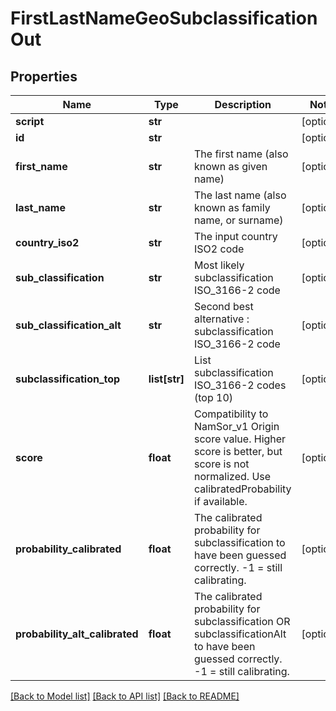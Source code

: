 # FirstLastNameGeoSubclassificationOut

## Properties
Name | Type | Description | Notes
------------ | ------------- | ------------- | -------------
**script** | **str** |  | [optional] 
**id** | **str** |  | [optional] 
**first_name** | **str** | The first name (also known as given name) | [optional] 
**last_name** | **str** | The last name (also known as family name, or surname) | [optional] 
**country_iso2** | **str** | The input country ISO2 code | [optional] 
**sub_classification** | **str** | Most likely subclassification ISO_3166-2 code | [optional] 
**sub_classification_alt** | **str** | Second best alternative : subclassification ISO_3166-2 code | [optional] 
**subclassification_top** | **list[str]** | List subclassification ISO_3166-2 codes (top 10) | [optional] 
**score** | **float** | Compatibility to NamSor_v1 Origin score value. Higher score is better, but score is not normalized. Use calibratedProbability if available.  | [optional] 
**probability_calibrated** | **float** | The calibrated probability for subclassification to have been guessed correctly. -1 &#x3D; still calibrating.  | [optional] 
**probability_alt_calibrated** | **float** | The calibrated probability for subclassification OR subclassificationAlt to have been guessed correctly. -1 &#x3D; still calibrating.  | [optional] 

[[Back to Model list]](../README.md#documentation-for-models) [[Back to API list]](../README.md#documentation-for-api-endpoints) [[Back to README]](../README.md)


